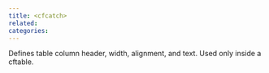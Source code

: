 ```yaml
---
title: <cfcatch>
related:
categories:
---
```


Defines table column header, width, alignment, and text. Used only inside a cftable.